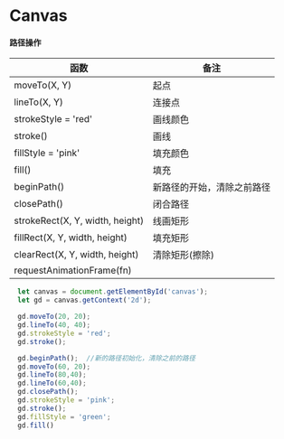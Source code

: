 # Canvas

#### 路径操作

|函数|备注|
|---|---|
|moveTo(X, Y)|起点|
|lineTo(X, Y)|连接点|
|strokeStyle = 'red'|画线颜色|
|stroke()|画线|
|fillStyle = 'pink'|填充颜色|
|fill()|填充|
|beginPath()|新路径的开始，清除之前路径|
|closePath()|闭合路径|
|strokeRect(X, Y, width, height)|线画矩形|
|fillRect(X, Y, width, height)|填充矩形|
|clearRect(X, Y, width, height)|清除矩形(擦除)|
|requestAnimationFrame(fn)||

````javascript
  let canvas = document.getElementById('canvas');
  let gd = canvas.getContext('2d');

  gd.moveTo(20, 20);
  gd.lineTo(40, 40);
  gd.strokeStyle = 'red';
  gd.stroke();

  gd.beginPath();  //新的路径初始化，清除之前的路径
  gd.moveTo(60, 20);
  gd.lineTo(80,40);
  gd.lineTo(60,40);
  gd.closePath();
  gd.strokeStyle = 'pink';
  gd.stroke();
  gd.fillStyle = 'green';
  gd.fill()
  
  
````
 